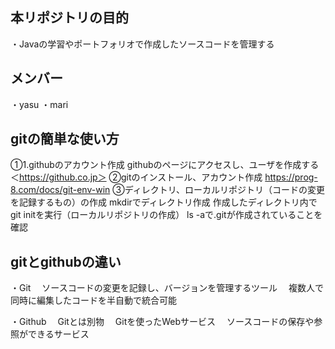 ## 本リポジトリの目的
・Javaの学習やポートフォリオで作成したソースコードを管理する

## メンバー
・yasu
・mari

## gitの簡単な使い方
①1.githubのアカウント作成
	githubのページにアクセスし、ユーザを作成する
  ＜https://github.co.jp＞
②gitのインストール、アカウント作成
  <https://prog-8.com/docs/git-env-win>
③ディレクトリ、ローカルリポジトリ（コードの変更を記録するもの）の作成
	mkdirでディレクトリ作成
	作成したディレクトリ内でgit initを実行（ローカルリポジトリの作成）
	ls -aで.gitが作成されていることを確認

## gitとgithubの違い
・Git
　ソースコードの変更を記録し、バージョンを管理するツール
　複数人で同時に編集したコードを半自動で統合可能

・Github
　Gitとは別物
　Gitを使ったWebサービス
　ソースコードの保存や参照ができるサービス
